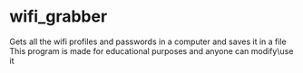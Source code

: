 # wifi_grabber
Gets all the wifi profiles and passwords in a computer and saves it in a file
This program is made for educational purposes and anyone can modify\use it 
